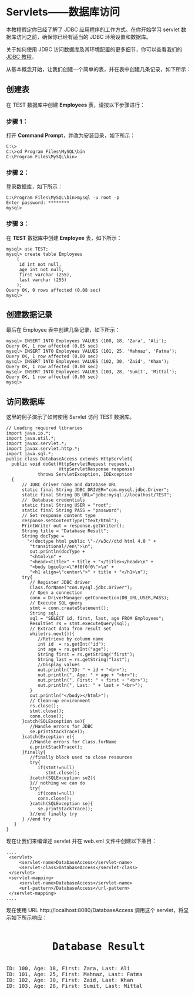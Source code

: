 # Servlets——数据库访问

本教程假定你已经了解了 JDBC 应用程序的工作方式。在你开始学习 servlet 数据库访问之前，确保你已经有适当的 JDBC 环境设置和数据库。

关于如何使用 JDBC 访问数据库及其环境配置的更多细节，你可以查看我们的 [JDBC 教程]( http://www.tutorialspoint.com/jdbc/index.htm)。

从基本概念开始，让我们创建一个简单的表，并在表中创建几条记录，如下所示：

## 创建表

在 TEST 数据库中创建 **Employees** 表，请按以下步骤进行：

### 步骤 1：

打开 **Command Prompt**，并改为安装目录，如下所示：

``` 
C:\>
C:\>cd Program Files\MySQL\bin
C:\Program Files\MySQL\bin>
```

### 步骤 2：

登录数据库，如下所示：

``` 
C:\Program Files\MySQL\bin>mysql -u root -p
Enter password: ********
mysql>
```

### 步骤 3：

在 **TEST** 数据库中创建 **Employee** 表，如下所示：

``` 
mysql> use TEST;
mysql> create table Employees
    (
     id int not null,
     age int not null,
     first varchar (255),
     last varchar (255)
    );
Query OK, 0 rows affected (0.08 sec)
mysql>
```

## 创建数据记录

最后在 Employee 表中创建几条记录，如下所示：

``` 
mysql> INSERT INTO Employees VALUES (100, 18, 'Zara', 'Ali');
Query OK, 1 row affected (0.05 sec)
mysql> INSERT INTO Employees VALUES (101, 25, 'Mahnaz', 'Fatma');
Query OK, 1 row affected (0.00 sec) 
mysql> INSERT INTO Employees VALUES (102, 30, 'Zaid', 'Khan');
Query OK, 1 row affected (0.00 sec) 
mysql> INSERT INTO Employees VALUES (103, 28, 'Sumit', 'Mittal');
Query OK, 1 row affected (0.00 sec)
mysql>
```

## 访问数据库

这里的例子演示了如何使用 Servlet 访问 TEST 数据库。

``` 
// Loading required libraries
import java.io.*;
import java.util.*;
import javax.servlet.*;
import javax.servlet.http.*;
import java.sql.*;
public class DatabaseAccess extends HttpServlet{   
  public void doGet(HttpServletRequest request,
                    HttpServletResponse response)
            throws ServletException, IOException
  {
      // JDBC driver name and database URL
      static final String JDBC_DRIVER="com.mysql.jdbc.Driver";  
      static final String DB_URL="jdbc:mysql://localhost/TEST";
      //  Database credentials
      static final String USER = "root";
      static final String PASS = "password";
      // Set response content type
      response.setContentType("text/html");
      PrintWriter out = response.getWriter();
      String title = "Database Result";
      String docType =
        "<!doctype html public \"-//w3c//dtd html 4.0 " +
         "transitional//en\">\n";
         out.println(docType +
         "<html>\n" +
         "<head><title>" + title + "</title></head>\n" +
         "<body bgcolor=\"#f0f0f0\">\n" +
         "<h1 align=\"center\">" + title + "</h1>\n");
      try{
         // Register JDBC driver
         Class.forName("com.mysql.jdbc.Driver");
         // Open a connection
         conn = DriverManager.getConnection(DB_URL,USER,PASS);
         // Execute SQL query
         stmt = conn.createStatement();
         String sql;
         sql = "SELECT id, first, last, age FROM Employees";
         ResultSet rs = stmt.executeQuery(sql);
         // Extract data from result set
         while(rs.next()){
            //Retrieve by column name
            int id  = rs.getInt("id");
            int age = rs.getInt("age");
            String first = rs.getString("first");
            String last = rs.getString("last");
            //Display values
            out.println("ID: " + id + "<br>");
            out.println(", Age: " + age + "<br>");
            out.println(", First: " + first + "<br>");
            out.println(", Last: " + last + "<br>");
         }
         out.println("</body></html>");
         // Clean-up environment
         rs.close();
         stmt.close();
         conn.close();
      }catch(SQLException se){
         //Handle errors for JDBC
         se.printStackTrace();
      }catch(Exception e){
         //Handle errors for Class.forName
         e.printStackTrace();
      }finally{
         //finally block used to close resources
         try{
            if(stmt!=null)
               stmt.close();
         }catch(SQLException se2){
         }// nothing we can do
         try{
            if(conn!=null)
            conn.close();
         }catch(SQLException se){
            se.printStackTrace();
         }//end finally try
      } //end try
   }
} 
```

现在让我们来编译述 servlet 并在 web.xml 文件中创建以下条目：

``` 
....
 <servlet>
     <servlet-name>DatabaseAccess</servlet-name>
     <servlet-class>DatabaseAccess</servlet-class>
 </servlet>
 <servlet-mapping>
     <servlet-name>DatabaseAccess</servlet-name>
     <url-pattern>/DatabaseAccess</url-pattern>
 </servlet-mapping>
....
```

现在使用 URL http://localhost:8080/DatabaseAccess 调用这个 servlet，将显示如下所示响应：

<pre class="result notranslate">
<h1 align="center">Database Result</h1>
ID: 100, Age: 18, First: Zara, Last: Ali
ID: 101, Age: 25, First: Mahnaz, Last: Fatma
ID: 102, Age: 30, First: Zaid, Last: Khan
ID: 103, Age: 28, First: Sumit, Last: Mittal
</pre>




